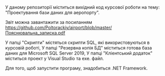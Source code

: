 У даному репозиторії міститься вихідний код курсової роботи на тему: "Проектування бази даних для аеропорту".

Звіт можна завантажити за посиланням https://github.com/Poltorackiy/airport/blob/master/Пояснювальна_записка.pdf

У папці "Скрипти" містяться скрипти SQL, які використовуються в курсовій роботі, 
У папці "Резервна копія БД" міститься готова база даних для Microsoft SQL Server 2019,
У папці "Кліентський додаток" міститься проект у Visual Studio та ехе. файл.

Для того, щоб запустити програму, знадобиться .NET Framework. 
